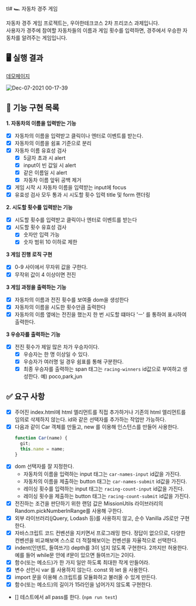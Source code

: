 tl# 🏎 자동차 경주 게임

자동차 경주 게임 프로젝트는, 우아한테크코스 2차 프리코스 과제입니다.
<br>사용자가 경주에 참여할 자동차들의 이름과 게임 횟수를 입력하면, 경주에서 우승한 자동차를 알려주는 게임입니다.

## 🖥 실행 결과

[데모페이지](https://rladpwl0512.github.io/javascript-racingcar-precourse/)

![Dec-07-2021 00-17-39](https://user-images.githubusercontent.com/52344833/144871945-b60edb5e-91ac-4ada-b890-41db86c51212.gif)

## 🎯 기능 구현 목록

**1. 자동차의 이름을 입력받는 기능**

- [x] 자동차의 이름을 입력받고 클릭이나 엔터로 이벤트를 받는다.
- [x] 자동차의 이름을 쉼표 기준으로 분리
- [x] 자동차 이름 유효성 검사
  - [x] 5글자 초과 시 alert
  - [x] input이 빈 값일 시 alert
  - [x] 같은 이름일 시 alert
  - [x] 자동차 이름 앞뒤 공백 제거
- [x] 게임 시작 시 자동차 이름을 입력받는 input에 focus
- [x] 유효성 검사 모두 통과 시 시도할 횟수 입력 title 및 form 랜더링

**2. 시도할 횟수를 입력받는 기능**

- [x] 시도할 횟수를 입력받고 클릭이나 엔터로 이벤트를 받는다
- [x] 시도할 횟수 유효성 검사
  - [x] 숫자만 입력 가능
  - [x] 숫자 범위 10 이하로 제한

**3 게임 진행 로직 구현**

- [x] 0-9 사이에서 무자위 값을 구한다.
- [x] 무작위 값이 4 이상이면 전진

**3 게임 과정을 출력하는 기능**

- [x] 자동차의 이름과 전진 횟수를 보여줄 dom을 생성한다
- [x] 자동차의 이름을 시도한 횟수만큼 출력한다
- [x] 자동차의 이름 옆에는 전진을 했는지 한 번 시도할 떄마다 'ㅡ' 를 통하여 표시하여 출력한다.

**3 우승자를 출력하는 기능**

- [x] 전진 횟수가 제일 많은 차가 우승자이다.
  - [x] 우승자는 한 명 이상일 수 있다.
  - [x] 우승자가 여러명 일 경우 쉼표를 통해 구분한다.
  - [x] 최종 우승자를 출력하는 span 태그는 `racing-winners` id값으로 부여하고 생성한다.
        예) <span id="racing-winners">poco,park,jun</span>

## ✅ 요구 사항

- [x] 주어진 index.html에 html 엘리먼트를 직접 추가하거나 기존의 html 엘리먼트를 임의로 삭제하지 않는다. id와 같은 선택자를 추가하는 작업만 가능하다.
- [x] 다음과 같이 Car 객체를 만들고, new 를 이용해 인스턴스를 만들어 사용한다.
  ```javascript
  function Car(name) {
    git;
    this.name = name;
  }
  ```
- [x] dom 선택자를 잘 지정한다.
  - 자동차의 이름을 입력하는 input 태그는 `car-names-input` id값을 가진다.
  - 자동차의 이름을 제출하는 button 태그는 `car-names-submit` id값을 가진다.
  - 레이싱 횟수를 입력하는 input 태그는 `racing-count-input` id값을 가진다.
  - 레이싱 횟수을 제출하는 button 태그는 `racing-count-submit` id값을 가진다.
- [x] 전진하는 조건을 판단하기 위한 랜덤 값은 MissionUtils 라이브러리의 Random.pickNumberInRange를 사용해 구한다.
- [x] 외부 라이브러리(jQuery, Lodash 등)를 사용하지 않고, 순수 Vanilla JS로만 구현한다.
- [x] 자바스크립트 코드 컨벤션을 지키면서 프로그래밍 한다. 정답이 없으므로, 다양한 컨벤션을 비교해보며 스스로 더 적절해보이는 컨벤션을 자율적으로 선택한다.
- [x] indent(인덴트, 들여쓰기) depth를 3이 넘지 않도록 구현한다. 2까지만 허용한다. 예를 들어 while문 안에 if문이 있으면 들여쓰기는 2이다.
- [x] 함수(또는 메소드)가 한 가지 일만 하도록 최대한 작게 만들어라.
- [x] 변수 선언시 var 를 사용하지 않는다. const 와 let 을 사용한다.
- [x] import 문을 이용해 스크립트를 모듈화하고 불러올 수 있게 만든다.
- [x] 함수(또는 메소드)의 길이가 15라인을 넘어가지 않도록 구현한다.
- [] 테스트에서 all pass를 한다. (`npm run test`)

